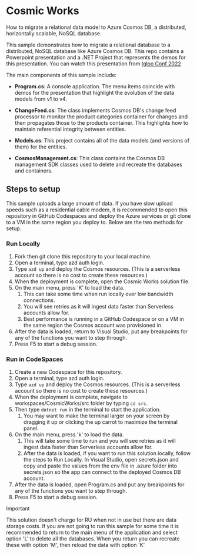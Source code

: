 # Cosmic Works

How to migrate a relational data model to Azure Cosmos DB, a distributed, horizontally scalable, NoSQL database.

This sample demonstrates how to migrate a relational database to a distributed, NoSQL database like Azure Cosmos DB.
This repo contains a Powerpoint presentation and a .NET Project that represents the demos for this presentation. You can watch
this presentation from [Igloo Conf 2022](https://youtu.be/TvQEG52eVrI?si=rbXrAV_SwwtbCIX_&t=49)

The main components of this sample include:

* **Program.cs**: A console application. The menu items coincide with demos for the presentation that highlight the evolution of the data models from v1 to v4.

* **ChangeFeed.cs**: The class implements Cosmos DB's change feed processor to monitor the product categories container for changes and then propagates those to the products container. This highlights how to maintain referential integrity between entities.

* **Models.cs**: This project contains all of the data models (and versions of them) for the entities.

* **CosmosManagement.cs**: This class contains the Cosmos DB management SDK classes used to delete and recreate the databases and containers.

## Steps to setup

This sample uploads a large amount of data. If you have slow upload speeds such as a residential cable modem, it is recommended to open this repository in GitHub Codespaces and deploy the Azure services or git clone to a VM in the same region you deploy to. Below are the two methods for setup.

### Run Locally

1. Fork then git clone this repository to your local machine.
1. Open a terminal, type azd auth login. 
1. Type `azd up` and deploy the Cosmos resources. (This is a serverless account so there is no cost to create these resources.)
1. When the deployment is complete, open the Cosmic Works solution file.
1. On the main menu, press 'K' to load the data. 
    1. This can take some time when run locally over low bandwidth connections.
    1. You will see retries as it will ingest data faster than Serverless accounts allow for.
    1. Best performance is running in a GitHub Codespace or on a VM in the same region the Cosmos account was provisioned in.
1. After the data is loaded, return to Visual Studio, put any breakpoints for any of the functions you want to step through.
1. Press F5 to start a debug session.


### Run in CodeSpaces

1. Create a new Codespace for this repository.
1. Open a terminal, type azd auth login. 
1. Type `azd up` and deploy the Cosmos resources. (This is a serverless account so there is no cost to create these resources.)
1. When the deployment is complete, navigate to workspaces/CosmicWorks/src folder by typing `cd src`.
1. Then type `dotnet run` in the terminal to start the application.
    1. You may want to make the terminal larger on your screen by dragging it up or clicking the up carrot to maximize the terminal panel.
1. On the main menu, press 'k' to load the data. 
    1. This will take some time to run and you will see retries as it will ingest data faster than Serverless accounts allow for.
    1. After the data is loaded, if you want to run this solution locally, follow the steps to Run Locally. In Visual Studio, open secrets.json and copy and paste the values from the env file in .azure folder into secrets.json so the app can connect to the deployed Cosmos DB account.
1. After the data is loaded, open Program.cs and put any breakpoints for any of the functions you want to step through.
1. Press F5 to start a debug session.

> [!IMPORTANT]
> This solution doesn't charge for RU when not in use but there are data storage costs. If you are not going to run this sample for some time it is recommended to return to the main menu of the application and select option 'L' to delete all the databases. When you return you can recreate these with option 'M', then reload the data with option 'K'
